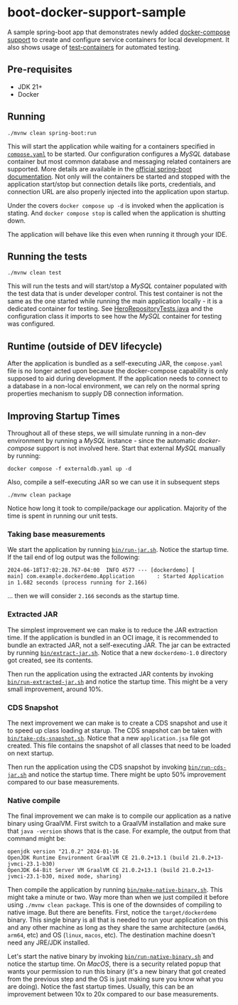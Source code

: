 # boot-docker-support-sample

A sample spring-boot app that demonstrates newly added [docker-compose support](https://docs.spring.io/spring-boot/reference/features/dev-services.html#features.dev-services.docker-compose) to create and configure service containers for local development. It also shows usage of [test-containers](https://java.testcontainers.org/) for automated testing.

## Pre-requisites

- JDK 21+
- Docker

## Running

```
./mvnw clean spring-boot:run
```

This will start the application while waiting for a containers specified in [`compose.yaml`](compose.yaml) to be started. Our configuration configures a *MySQL* database container but most common database and messaging related containers are supported. More details are available in the [official spring-boot documentation](https://docs.spring.io/spring-boot/docs/current/reference/htmlsingle/#features.docker-compose.service-connections). Not only will the containers be started and stopped with the application start/stop but connection details like ports, credentials, and connection URL are also properly injected into the application upon startup.

Under the covers `docker compose up -d` is invoked when the application is stating. And `docker compose stop` is called when the application is shutting down.

The application will behave like this even when running it through your IDE.

## Running the tests

```
./mvnw clean test
```

This will run the tests and will start/stop a *MySQL* container populated with the test data that is under developer control. This test container is not the same as the one started while running the main application locally - it is a dedicated container for testing. See [HeroRepositoryTests.java](src/test/java/com/example/dockerdemo/HeroRepositoryTests.java) and the configuration class it imports to see how the *MySQL* container for testing was configured.

## Runtime (outside of DEV lifecycle)

After the application is bundled as a self-executing JAR, the `compose.yaml` file is no longer acted upon because the docker-compose capability is only supposed to aid during development. If the application needs to connect to a database in a non-local environment, we can rely on the normal spring properties mechanism to supply DB connection information.

## Improving Startup Times

Throughout all of these steps, we will simulate running in a non-dev environment by running a *MySQL* instance - since the automatic *docker-compose* support is not involved here. Start that external *MySQL* manually by running:

```
docker compose -f externaldb.yaml up -d
```

Also, compile a self-executing JAR so we can use it in subsequent steps

```
./mvnw clean package
```

Notice how long it took to compile/package our application. Majority of the time is spent in running our unit tests.

### Taking base measurements

We start the application by running [`bin/run-jar.sh`](bin/run-jar.sh). Notice the startup time. If the tail end of log output was the following:

```
2024-06-18T17:02:28.767-04:00  INFO 4577 --- [dockerdemo] [           main] com.example.dockerdemo.Application       : Started Application in 1.682 seconds (process running for 2.166)
```

... then we will consider `2.166` seconds as the startup time.

### Extracted JAR

The simplest improvement we can make is to reduce the JAR extraction time. If the application is bundled in an OCI image, it is recommended to bundle an extracted JAR, not a self-executing JAR. The jar can be extracted by running [`bin/extract-jar.sh`](bin/extract-jar.sh). Notice that a new `dockerdemo-1.0` directory got created, see its contents.

Then run the application using the extracted JAR contents by invoking [`bin/run-extracted-jar.sh`](bin/run-extracted-jar.sh) and notice the startup time. This might be a very small improvement, around 10%.

### CDS Snapshot

The next improvement we can make is to create a CDS snapshot and use it to speed up class loading at starup. The CDS snapshot can be taken with [`bin/take-cds-snapshot.sh`](bin/take-cds-snapshot.sh). Notice that a new `application.jsa` file got created. This file contains the snapshot of all classes that need to be loaded on next startup.

Then run the application using the CDS snapshot by invoking [`bin/run-cds-jar.sh`](bin/run-cds-jar.sh) and notice the startup time. There might be upto 50% improvement compared to our base measurements.

### Native compile

The final improvement we can make is to compile our application as a native binary using GraalVM. First switch to a GraalVM installation and make sure that `java -version` shows that is the case. For example, the output from that command might be:

```
openjdk version "21.0.2" 2024-01-16
OpenJDK Runtime Environment GraalVM CE 21.0.2+13.1 (build 21.0.2+13-jvmci-23.1-b30)
OpenJDK 64-Bit Server VM GraalVM CE 21.0.2+13.1 (build 21.0.2+13-jvmci-23.1-b30, mixed mode, sharing)
```

Then compile the application by running [`bin/make-native-binary.sh`](bin/make-native-binary.sh). This might take a minute or two. Way more than when we just compiled it before using `./mvnw clean package`. This is one of the downsides of compiling to native image. But there are benefits. First, notice the `target/dockerdemo` binary. This single binary is all that is needed to run your application on this and any other machine as long as they share the same architecture (`amd64`, `arm64`, etc) and OS (`linux`, `macos`, etc). The destination machine doesn't need any JRE/JDK installed. 

Let's start the native binary by invoking [`bin/run-native-binary.sh`](bin/run-native-binary.sh) and notice the startup time. On *MacOS*, there is a security related popup that wants your permission to run this binary (it's a new binary that got created from the previous step and the OS is just making sure you know what you are doing). Notice the fast startup times. Usually, this can be an improvement between 10x to 20x compared to our base measurements.
